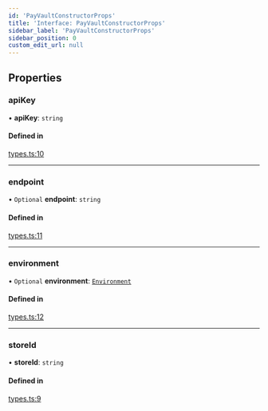 ```yaml
---
id: 'PayVaultConstructorProps'
title: 'Interface: PayVaultConstructorProps'
sidebar_label: 'PayVaultConstructorProps'
sidebar_position: 0
custom_edit_url: null
---
```


## Properties

### apiKey

• **apiKey**: `string`

#### Defined in

[types.ts:10](https://github.com/Project-Krypto/ReactPayVault/blob/208ee24/src/lib/types.ts#L10)

---

### endpoint

• `Optional` **endpoint**: `string`

#### Defined in

[types.ts:11](https://github.com/Project-Krypto/ReactPayVault/blob/208ee24/src/lib/types.ts#L11)

---

### environment

• `Optional` **environment**: [`Environment`](../enums/Environment.md)

#### Defined in

[types.ts:12](https://github.com/Project-Krypto/ReactPayVault/blob/208ee24/src/lib/types.ts#L12)

---

### storeId

• **storeId**: `string`

#### Defined in

[types.ts:9](https://github.com/Project-Krypto/ReactPayVault/blob/208ee24/src/lib/types.ts#L9)
